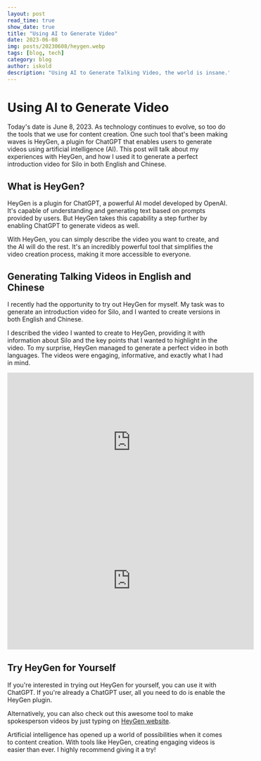 ```yaml
---
layout: post
read_time: true
show_date: true
title: "Using AI to Generate Video"
date: 2023-06-08
img: posts/20230608/heygen.webp
tags: [blog, tech]
category: blog
author: iskold
description: "Using AI to Generate Talking Video, the world is insane."
---
```


# Using AI to Generate Video

Today's date is June 8, 2023. As technology continues to evolve, so too do the tools that we use for content creation. One such tool that's been making waves is HeyGen, a plugin for ChatGPT that enables users to generate videos using artificial intelligence (AI). This post will talk about my experiences with HeyGen, and how I used it to generate a perfect introduction video for Silo in both English and Chinese.

## What is HeyGen?

HeyGen is a plugin for ChatGPT, a powerful AI model developed by OpenAI. It's capable of understanding and generating text based on prompts provided by users. But HeyGen takes this capability a step further by enabling ChatGPT to generate videos as well.

With HeyGen, you can simply describe the video you want to create, and the AI will do the rest. It's an incredibly powerful tool that simplifies the video creation process, making it more accessible to everyone.

## Generating Talking Videos in English and Chinese

I recently had the opportunity to try out HeyGen for myself. My task was to generate an introduction video for Silo, and I wanted to create versions in both English and Chinese.

I described the video I wanted to create to HeyGen, providing it with information about Silo and the key points that I wanted to highlight in the video. To my surprise, HeyGen managed to generate a perfect video in both languages. The videos were engaging, informative, and exactly what I had in mind.

<iframe width="560" height="315" src="https://www.youtube.com/embed/-_k7HBeAkmc?controls=0" title="YouTube video player" frameborder="0" allow="accelerometer; autoplay; clipboard-write; encrypted-media; gyroscope; picture-in-picture; web-share" allowfullscreen></iframe>


<iframe width="560" height="315" src="https://www.youtube.com/embed/xupfVSjGHqw?controls=0" title="YouTube video player" frameborder="0" allow="accelerometer; autoplay; clipboard-write; encrypted-media; gyroscope; picture-in-picture; web-share" allowfullscreen></iframe>

## Try HeyGen for Yourself

If you're interested in trying out HeyGen for yourself, you can use it with ChatGPT. If you're already a ChatGPT user, all you need to do is enable the HeyGen plugin.

Alternatively, you can also check out this awesome tool to make spokesperson videos by just typing on [HeyGen website](https://app.heygen.com/guest/templates?cid=209f7233).



Artificial intelligence has opened up a world of possibilities when it comes to content creation. With tools like HeyGen, creating engaging videos is easier than ever. I highly recommend giving it a try!

